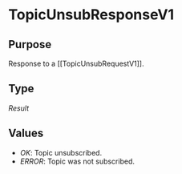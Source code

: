 # TopicUnsubResponseV1

## Purpose

<!-- --8<-- [start:purpose] -->
Response to a [[TopicUnsubRequestV1]].
<!-- --8<-- [end:purpose] -->

## Type

<!-- --8<-- [start:type] -->
<div class="type" markdown>


*Result*

</div>
<!-- --8<-- [end:type] -->

## Values

- *OK*: Topic unsubscribed.
- *ERROR*: Topic was not subscribed.
